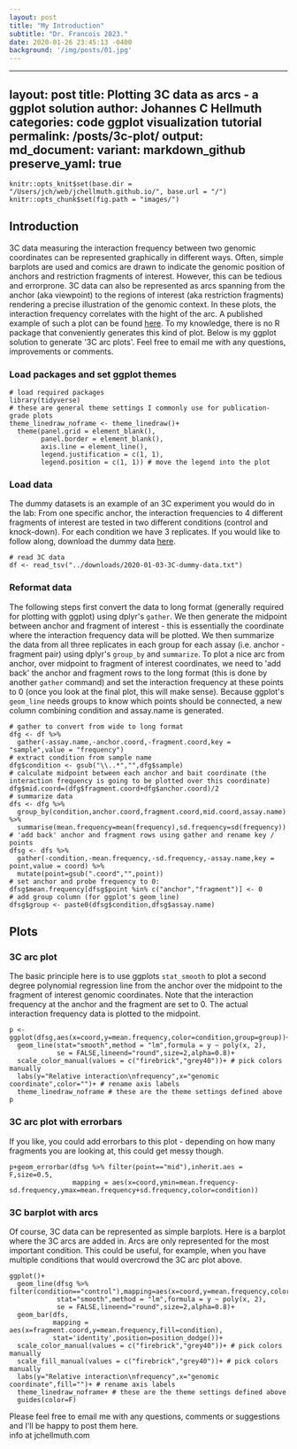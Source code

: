 ```yaml
---
layout: post
title: "My Introduction"
subtitle: "Dr. Francois 2023."
date: 2020-01-26 23:45:13 -0400
background: '/img/posts/01.jpg'
---
```

---
layout: post
title: Plotting 3C data as arcs - a ggplot solution
author: Johannes C Hellmuth
categories: code ggplot visualization tutorial
permalink: /posts/3c-plot/
output:
  md_document:
    variant: markdown_github
    preserve_yaml: true
---

```{r setup, include=FALSE}
knitr::opts_knit$set(base.dir = "/Users/jch/web/jchellmuth.github.io/", base.url = "/")
knitr::opts_chunk$set(fig.path = "images/")
```

## Introduction
3C data measuring the interaction frequency between two genomic coordinates can be represented graphically in different ways. Often, simple barplots are used and comics are drawn to indicate the genomic position of anchors and restriction fragments of interest. However, this can be tedious and errorprone.
3C data can also be represented as arcs spanning from the anchor (aka viewpoint) to the regions of interest (aka restriction fragments) rendering a precise illustration of the genomic context. In these plots, the interaction frequency correlates with the hight of the arc. A published example of such a plot can be found [here](https://www.ncbi.nlm.nih.gov/pubmed/26308897).
To my knowledge, there is no R package that conveniently generates this kind of plot. Below is my ggplot solution to generate '3C arc plots'. Feel free to email me with any questions, improvements or comments.

### Load packages and set ggplot themes
```{r,message=F}
# load required packages
library(tidyverse)
# these are general theme settings I commonly use for publication-grade plots
theme_linedraw_noframe <- theme_linedraw()+
  theme(panel.grid = element_blank(),
        panel.border = element_blank(),
        axis.line = element_line(),
        legend.justification = c(1, 1),
        legend.position = c(1, 1)) # move the legend into the plot
```

### Load data
The dummy datasets is an example of an 3C experiment you would do in the lab:
From one specific anchor, the interaction frequencies to 4 different fragments of interest are tested in two different conditions (control and knock-down). For each condition we have 3 replicates.
If you would like to follow along, download the dummy data [here](https://jchellmuth.github.io/downloads/2020-01-03-3C-dummy-data.txt).
```{r,message=F}
# read 3C data
df <- read_tsv("../downloads/2020-01-03-3C-dummy-data.txt")
```

### Reformat data
The following steps first convert the data to long format (generally required for plotting with ggplot) using dplyr's ``gather``. We then generate the midpoint between anchor and fragment of interest - this is essentially the coordinate where the interaction frequency data will be plotted.
We then summarize the data from all three replicates in each group for each assay (i.e. anchor - fragment pair) using dplyr's ``group_by`` and ``summarize``.
To plot a nice arc from anchor, over midpoint to fragment of interest coordinates, we need to 'add back' the anchor and fragment rows to the long format (this is done by another ``gather`` command) and set the interaction frequency at these points to 0 (once you look at the final plot, this will make sense).
Because ggplot's ``geom_line`` needs groups to know which points should be connected, a new column combining condition and assay.name is generated.
```{r}
# gather to convert from wide to long format
dfg <- df %>%
  gather(-assay.name,-anchor.coord,-fragment.coord,key = "sample",value = "frequency")
# extract condition from sample name
dfg$condition <- gsub("\\..*","",dfg$sample)
# calculate midpoint between each anchor and bait coordinate (the interaction frequency is going to be plotted over this coordinate)
dfg$mid.coord=(dfg$fragment.coord+dfg$anchor.coord)/2
# summarize data
dfs <- dfg %>%
  group_by(condition,anchor.coord,fragment.coord,mid.coord,assay.name) %>%
  summarise(mean.frequency=mean(frequency),sd.frequency=sd(frequency))
# 'add back' anchor and fragment rows using gather and rename key / points
dfsg <- dfs %>%
  gather(-condition,-mean.frequency,-sd.frequency,-assay.name,key = point,value = coord) %>%
  mutate(point=gsub(".coord","",point))
# set anchor and probe frequency to 0:
dfsg$mean.frequency[dfsg$point %in% c("anchor","fragment")] <- 0
# add group column (for ggplot's geom_line)
dfsg$group <- paste0(dfsg$condition,dfsg$assay.name)
```

## Plots
### 3C arc plot
The basic principle here is to use ggplots ``stat_smooth`` to plot a second degree polynomial regression line from the anchor over the midpoint to the fragment of interest genomic coordinates. Note that the interaction frequency at the anchor and the fragment are set to 0. The actual interaction frequency data is plotted to the midpoint.
```{r, 2020-01-03-3C-arc-plot}
p <- ggplot(dfsg,aes(x=coord,y=mean.frequency,color=condition,group=group))+
  geom_line(stat="smooth",method = "lm",formula = y ~ poly(x, 2),
            se = FALSE,lineend="round",size=2,alpha=0.8)+
  scale_color_manual(values = c("firebrick","grey40"))+ # pick colors manually
  labs(y="Relative interaction\nfrequency",x="genomic coordinate",color="")+ # rename axis labels
  theme_linedraw_noframe # these are the theme settings defined above
p
```


### 3C arc plot with errorbars
If you like, you could add errorbars to this plot - depending on how many fragments you are looking at, this could get messy though.
```{r, 2020-01-03-3C-arc-plot-w-errorbar}
p+geom_errorbar(dfsg %>% filter(point=="mid"),inherit.aes = F,size=0.5,
                mapping = aes(x=coord,ymin=mean.frequency-sd.frequency,ymax=mean.frequency+sd.frequency,color=condition))
```
  
### 3C barplot with arcs
Of course, 3C data can be represented as simple barplots. Here is a barplot where the 3C arcs are added in. Arcs are only represented for the most important condition. This could be useful, for example, when you have multiple conditions that would overcrowd the 3C arc plot above.
```{r, 2020-01-03-3C-arc-plot-w-barplot}
ggplot()+
  geom_line(dfsg %>% filter(condition=="control"),mapping=aes(x=coord,y=mean.frequency,color=condition,group=group),
            stat="smooth",method = "lm",formula = y ~ poly(x, 2),
            se = FALSE,lineend="round",size=2,alpha=0.8)+
  geom_bar(dfs,
           mapping = aes(x=fragment.coord,y=mean.frequency,fill=condition),
           stat='identity',position=position_dodge())+
  scale_color_manual(values = c("firebrick","grey40"))+ # pick colors manually
  scale_fill_manual(values = c("firebrick","grey40"))+ # pick colors manually
  labs(y="Relative interaction\nfrequency",x="genomic coordinate",fill="")+ # rename axis labels
  theme_linedraw_noframe+ # these are the theme settings defined above
  guides(color=F)
```

Please feel free to email me with any questions, comments or suggestions and I'll be happy to post them here.  
info at jchellmuth.com
